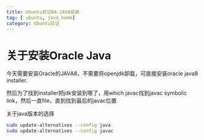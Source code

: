 ```yaml
---
title: Ubuntu日记04-JAVA安装
tag: [ ubuntu, java_home]
category: Ubuntu日记
---
```


# 关于安装Oracle Java

今天需要安装Oracle的JAVA8，不需要将openjdk卸载，可直接安装oracle java8 installer.

然后为了找到installer把jdk安装到哪了，用which javac找到javac symbolic link，然后一直file，直到找到最后的javac位置.

关于java版本的选择

```bash
sudo update-alternatives --config java
sudo update-alternatives --config javac
```